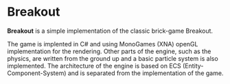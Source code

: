 # Breakout

**Breakout** is a simple implementation of the classic brick-game Breakout.

The game is implented in C# and using MonoGames (XNA) openGL implementation for the rendering. Other parts of the engine, such as the physics, are written from the ground up and a basic particle system is also implemented. The architecture of the engine is based on ECS (Entity-Component-System) and is separated from the implementation of the game.